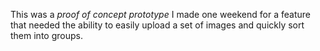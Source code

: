 This was a *proof of concept prototype* I made one weekend for a feature that needed the ability to easily upload a set of images and quickly sort them into groups.
